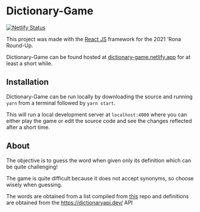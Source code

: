 # Dictionary-Game

[![Netlify Status](https://api.netlify.com/api/v1/badges/7f53d869-005f-45f2-a4d6-42cf6906e0ee/deploy-status)](https://app.netlify.com/sites/dictionary-game/deploys)

This project was made with the [React JS](https://reactjs.org/) framework for the 2021 'Rona Round-Up.

Dictionary-Game can be found hosted at [dictionary-game.netlify.app]() for at least a short while.

## Installation

Dictionary-Game can be run locally by downloading the source and running `yarn` from a
terminal followed by `yarn start`.

This will run a local development server at `localhost:4000` where you can either play the game or edit the source code
and see the changes reflected after a short time.


## About
The objective is to guess the word when given only its definition which can be quite challenging!

The game is quite difficult because it does not accept synonyms, so choose wisely when guessing.

The words are obtained from a list compiled from [this](https://github.com/aaronbassett/Pass-phrase) repo and
definitions are obtained from the https://dictionaryapi.dev/ API